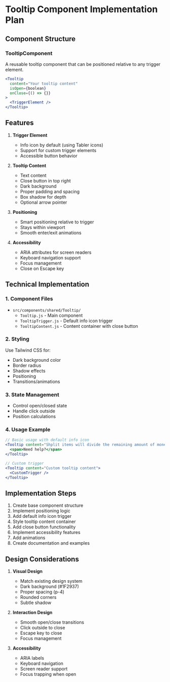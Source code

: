 # Tooltip Component Implementation Plan

## Component Structure

### TooltipComponent
A reusable tooltip component that can be positioned relative to any trigger element.

```jsx
<Tooltip 
  content="Your tooltip content"
  isOpen={boolean}
  onClose={() => {}}
>
  <TriggerElement />
</Tooltip>
```

## Features
1. **Trigger Element**
   - Info icon by default (using Tabler icons)
   - Support for custom trigger elements
   - Accessible button behavior

2. **Tooltip Content**
   - Text content
   - Close button in top right
   - Dark background
   - Proper padding and spacing
   - Box shadow for depth
   - Optional arrow pointer

3. **Positioning**
   - Smart positioning relative to trigger
   - Stays within viewport
   - Smooth enter/exit animations

4. **Accessibility**
   - ARIA attributes for screen readers
   - Keyboard navigation support
   - Focus management
   - Close on Escape key

## Technical Implementation

### 1. Component Files
- `src/components/shared/Tooltip/`
  - `Tooltip.js` - Main component
  - `TooltipTrigger.js` - Default info icon trigger
  - `TooltipContent.js` - Content container with close button

### 2. Styling
Use Tailwind CSS for:
- Dark background color
- Border radius
- Shadow effects
- Positioning
- Transitions/animations

### 3. State Management
- Control open/closed state
- Handle click outside
- Position calculations

### 4. Usage Example
```jsx
// Basic usage with default info icon
<Tooltip content="Shplit items will divide the remaining amount of money up evenly. Fixed items have a specific dollar value.">
  <span>Need help?</span>
</Tooltip>

// Custom trigger
<Tooltip content="Custom tooltip content">
  <CustomTrigger />
</Tooltip>
```

## Implementation Steps

1. Create base component structure
2. Implement positioning logic
3. Add default info icon trigger
4. Style tooltip content container
5. Add close button functionality
6. Implement accessibility features
7. Add animations
8. Create documentation and examples

## Design Considerations

1. **Visual Design**
   - Match existing design system
   - Dark background (#1F2937)
   - Proper spacing (p-4)
   - Rounded corners
   - Subtle shadow

2. **Interaction Design**
   - Smooth open/close transitions
   - Click outside to close
   - Escape key to close
   - Focus management

3. **Accessibility**
   - ARIA labels
   - Keyboard navigation
   - Screen reader support
   - Focus trapping when open